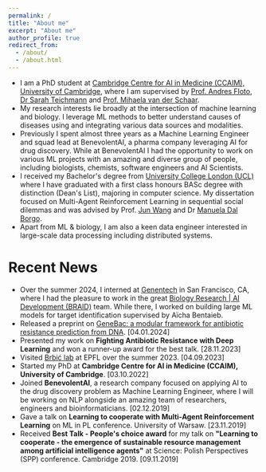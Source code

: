 ```yaml
---
permalink: /
title: "About me"
excerpt: "About me"
author_profile: true
redirect_from: 
  - /about/
  - /about.html
---
```


* I am a PhD student at [Cambridge Centre for AI in Medicine (CCAIM), University of Cambridge](https://ccaim.cam.ac.uk/), where I am supervised by [Prof. Andres Floto](http://www.med.cam.ac.uk/floto/), [Dr Sarah Teichmann](https://www.sanger.ac.uk/person/teichmann-sarah/) and [Prof. Mihaela van der Schaar](https://www.vanderschaar-lab.com/prof-mihaela-van-der-schaar/).
* My research interests lie broadly at the intersection of machine learning and biology. I leverage ML methods to better understand causes of diseases using and integrating various data sources and modalities.
* Previously I spent almost three years as a Machine Learning Engineer and squad lead at BenevolentAI, a pharma company leveraging AI for drug discovery. While at BenevolentAI I had the opportunity to work on various ML projects with an amazing and diverse group of people, including biologists, chemists, software engineers and AI Scientists.
* I received my Bachelor's degree from [University College London (UCL)](https://www.ucl.ac.uk/) where I have graduated with a first class honours BASc degree with distinction (Dean's List), majoring in computer science. My dissertation focused on Multi-Agent Reinforcement Learning in sequential social dilemmas and was advised by Prof. [Jun Wang](http://www0.cs.ucl.ac.uk/staff/Jun.Wang/) and Dr [Manuela Dal Borgo](https://www.classics.cam.ac.uk/directory/dr-manuela-dal-borgo).
* Apart from ML & biology, I am also a keen data engineer interested in large-scale data processing including distributed systems.

Recent News
======
* Over the summer 2024, I interned at [Genentech](https://www.gene.com/) in San Francisco, CA, where I had the pleasure to work in the great [Biology Research | AI Development (BRAID)](https://www.gene.com/scientists/our-scientists/braid) team. While there, I worked on building large ML models for target identification supervised by Aïcha Bentaieb.
* Released a preprint on [GeneBac: a modular framework for antibiotic resistance prediction from DNA](https://www.biorxiv.org/content/10.1101/2024.01.03.574022v1). [04.01.2024]
* Presented my work on **Fighting Antibiotic Resistance with Deep Learning** and won a runner-up award for the best talk. [28.11.2023]
* Visited [Brbić lab](https://brbiclab.epfl.ch/) at EPFL over the summer 2023. [04.09.2023]
* Started my PhD at **Cambridge Centre for AI in Medicine (CCAIM), University of Cambridge**. [03.10.2022]
* Joined **BenevolentAI**, a research company focused on applying AI to the drug discovery problem as Machine Learning Engineer, where I will be working on NLP alongside an amazing team of researchers, engineers and bioinformaticians.  [02.12.2019]
* Gave a talk on **Learning to cooperate with Multi-Agent Reinforcement Learning** on ML in PL conference. University of Warsaw. [23.11.2019]
* Received **Best Talk - People's choice award** for my talk on **"Learning to cooperate - the emergence of sustainable resource management among artificial intelligence agents"** at Science: Polish Perspectives (SPP) conference. Cambridge 2019. [09.11.2019]

[//]: # (* I have submitted an early draft of my survey on stabilizing GAN training to arXiv. You can see it [here]&#40;https://arxiv.org/abs/1910.00927&#41;. Please get in touch if you have any feedback. [02.10.2019])

[//]: # (* My application for a talk on **"Learning to cooperate - the emergence of sustainable resource management among artificial intelligence agents"** to Science Polish Perspective &#40;SPP&#41; conference at the University of Cambridge has been accepted and will take place between 8th and 9th November 2019. [17.09.2019])

[//]: # (* I will be going to Edinburgh to work as a Research Intern at the [Autonomous Agents Group, School of Inormatics, University of Edinburgh]&#40;http://agents.inf.ed.ac.uk/?page=home&#41; under the supervision of [Dr Stefano Albrecht]&#40;http://svalbrecht.de/&#41; on stabilizing Generative Adversarial Networks &#40;GANs&#41; training. [12.09.2019])

